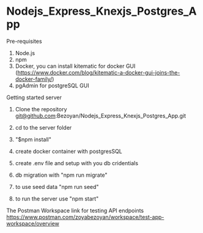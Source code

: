 # Nodejs_Express_Knexjs_Postgres_App

Pre-requisites
1. Node.js
2. npm
3. Docker, you can install kitematic for docker GUI 
(https://www.docker.com/blog/kitematic-a-docker-gui-joins-the-docker-family/)
4. pgAdmin for postgreSQL GUI

Getting started server

1. Clone the repository
git@github.com:Bezoyan/Nodejs_Express_Knexjs_Postgres_App.git 

2. cd to the server folder
3. "$npm install"
4. create docker container with postgresSQL
5. create .env file and setup with you db cridentials
6. db migration with "npm run migrate"
7. to use seed data "npm run seed"
8. to run the server use "npm start"

The Postman Workspace link for testing API endpoints
https://www.postman.com/zoyabezoyan/workspace/test-app-workspace/overview